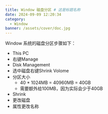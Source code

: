 ```yaml
---
title: Window 磁盘分区 # 这是标题名称
date: 2024-09-09 12:20:34
category:
  - Window
banner: /assets/cover/doc.jpg
---
```



Window 系统的磁盘分区步骤如下：  
- This PC
- 右键Manage
- Disk Management
- 选中磁盘右键Shrink Volome
- 分区大小
  - 40 * 1024MB = 40960MB = 40GB
  - 需要额外给100MB，因为实际会少于40GB
- Shrink
- 更改磁盘
- 属性更改名称